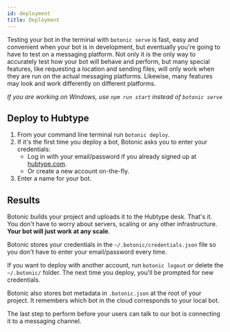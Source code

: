 ```yaml
---
id: deployment
title: Deployment
---
```


Testing your bot in the terminal with `botonic serve` is fast, easy and convenient when your bot is in development, but eventually you're going to have to test on a messaging platform. Not only it is the only way to accurately test how your bot will behave and perform, but many special features, like requesting a location and sending files, will only work when they are run on the actual messaging platforms. Likewise, many features may look and work differently on different platforms.

_If you are working on Windows, use `npm run start` instead of `botonic serve`_

## Deploy to Hubtype

1. From your command line terminal run `botonic deploy`.
2. If it's the first time you deploy a bot, Botonic asks you to enter your credentials:
   - Log in with your email/password if you already signed up at [hubtype.com](https://hubtype.com/).
   - Or create a new account on-the-fly.
3. Enter a name for your bot.

## Results

Botonic builds your project and uploads it to the Hubtype desk. That's it. You don't have to worry about servers, scaling or any other infrastructure. **Your bot will just work at any scale**.

Botonic stores your credentials in the `~/.botonic/credentials.json` file so you don't have to enter your email/password every time.

If you want to deploy with another account, run `botonic logout` or delete the `~/.botonic/` folder. The next time you deploy, you'll be prompted for new credentials.

Botonic also stores bot metadata in `.botonic.json` at the root of your project. It remembers which bot in the cloud corresponds to your local bot.

The last step to perform before your users can talk to our bot is connecting it to a messaging channel.
